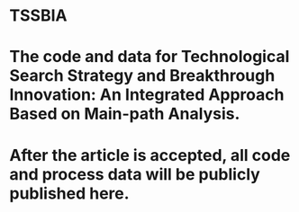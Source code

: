# TSSBIA

# The code and data for Technological Search Strategy and Breakthrough Innovation:  An Integrated Approach Based on Main-path Analysis. 

# After the article is accepted, all code and process data will be publicly published here.
